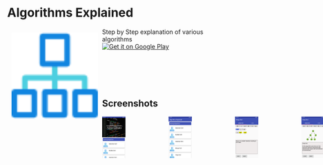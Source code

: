 # Algorithms Explained

<img src="/app/src/main/res/drawable/algo.png" align="left" width="200" hspace="10" vspace="10">
Step by Step explanation of various algorithms </br>

<div style="display:flex;" >
<a href="https://play.google.com/store/apps/details?id=com.kapil.kapil.algosexplained">
    <img alt="Get it on Google Play"
        height="80"
        src="https://play.google.com/intl/en_us/badges/images/generic/en_badge_web_generic.png" />
</a>
</div>

</br> </br>
</br> </br>

## Screenshots
<div style="display:flex;" >
<img  src="Screenshoots/Screenshoot1.png" width="19%" >
<img style="margin-left:100px;" src="Screenshoots/Screenshoot2.png" width="19%" >
<img style="margin-left:100px;" src="Screenshoots/Screenshot3.png" width="19%" >
<img style="margin-left:100px;" src="Screenshoots/Screenshot4.png" width="19%" >
<img style="margin-left:100px;" src="Screenshoots/Screenshot5.png" width="19%" >
<img style="margin-left:100px;" src="Screenshoots/Screenshot6.png" width="19%" >
<img style="margin-left:100px;" src="Screenshoots/Screenshot7.png" width="19%" >
<img style="margin-left:100px;" src="Screenshoots/Screenshot8.png" width="19%" >

</div>
